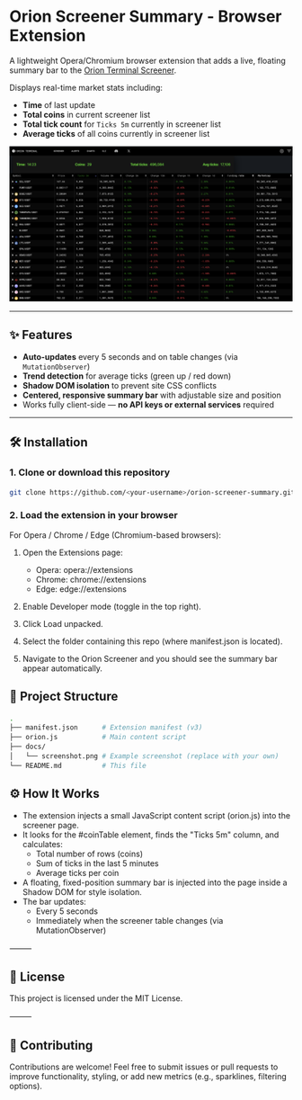 # Orion Screener Summary - Browser Extension

A lightweight Opera/Chromium browser extension that adds a live, floating summary bar to the [Orion Terminal Screener](https://orionterminal.com/screener).

Displays real-time market stats including:

- **Time** of last update  
- **Total coins** in current screener list
- **Total tick count** for `Ticks 5m` currently in screener list
- **Average ticks** of all coins currently in screener list

![screenshot](docs/screenshot.png)

---

## ✨ Features

- **Auto-updates** every 5 seconds and on table changes (via `MutationObserver`)
- **Trend detection** for average ticks (green up / red down)
- **Shadow DOM isolation** to prevent site CSS conflicts
- **Centered, responsive summary bar** with adjustable size and position
- Works fully client-side — **no API keys or external services** required

---

## 🛠 Installation

### 1. Clone or download this repository

```bash
git clone https://github.com/<your-username>/orion-screener-summary.git
```

### 2. Load the extension in your browser

For Opera / Chrome / Edge (Chromium-based browsers):

1. Open the Extensions page:

   - Opera: opera://extensions
   - Chrome: chrome://extensions
   - Edge: edge://extensions

2. Enable Developer mode (toggle in the top right).
3. Click Load unpacked.
4. Select the folder containing this repo (where manifest.json is located).
5. Navigate to the Orion Screener and you should see the summary bar appear automatically.

## 📂 Project Structure

```bash
.
├── manifest.json      # Extension manifest (v3)
├── orion.js           # Main content script
├── docs/
│   └── screenshot.png # Example screenshot (replace with your own)
└── README.md          # This file
```

## ⚙ How It Works

- The extension injects a small JavaScript content script (orion.js) into the screener page.
- It looks for the #coinTable element, finds the "Ticks 5m" column, and calculates:
  - Total number of rows (coins)
  - Sum of ticks in the last 5 minutes
  - Average ticks per coin
- A floating, fixed-position summary bar is injected into the page inside a Shadow DOM for style isolation.
- The bar updates:
  - Every 5 seconds
  - Immediately when the screener table changes (via MutationObserver)

⸻

## 📜 License

This project is licensed under the MIT License.

⸻

## 🤝 Contributing

Contributions are welcome!
Feel free to submit issues or pull requests to improve functionality, styling, or add new metrics (e.g., sparklines, filtering options).
